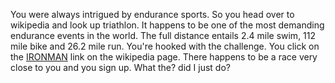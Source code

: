 You were always intrigued by endurance sports. 
So you head over to wikipedia and look up triathlon. 
It happens to be one of the most demanding endurance events in the world. 
The full distance entails 2.4 mile swim, 112 mile bike and 26.2 mile run. 
You're hooked with the challenge. 
You click on the [IRONMAN](http://www.ironman.com) link on the wikipedia page.
There happens to be a race very close to you and you sign up.
What the? did I just do? 

